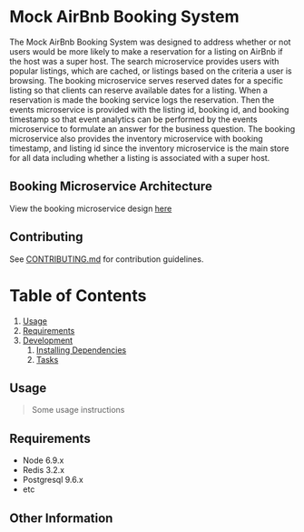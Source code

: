 # Mock AirBnb Booking System

The Mock AirBnb Booking System was designed to address whether or not users would be more likely to make a reservation for a listing on AirBnb if the host was a super host.
The search microservice provides users with popular listings, which are cached, or listings based on the criteria a user is browsing.
The booking microservice serves reserved dates for a specific listing so that clients can reserve available dates for a listing. When a reservation is made the booking service logs the reservation. Then the events microservice is provided with the listing id, booking id, and booking timestamp so that event analytics can be performed by the events microservice to formulate an answer for the business question. The booking microservice also provides the inventory microservice with booking timestamp, and listing id since the inventory microservice is the main store for all data including whether a listing is associated with a super host.

## Booking Microservice Architecture

View the booking microservice design [here](https://s3.amazonaws.com/poly-screenshots.angel.co/Project/0e/797629/382e2f362d17260ee35c9e012bd03f97-original.png)

## Contributing

See [CONTRIBUTING.md](CONTRIBUTING.md) for contribution guidelines.

# Table of Contents

1. [Usage](#Usage)
1. [Requirements](#requirements)
1. [Development](#development)
   1. [Installing Dependencies](#installing-dependencies)
   1. [Tasks](#tasks)

## Usage

> Some usage instructions

## Requirements

- Node 6.9.x
- Redis 3.2.x
- Postgresql 9.6.x
- etc

## Other Information
